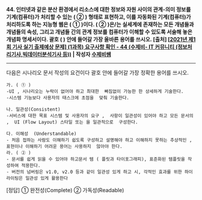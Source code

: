 

**44. 인터넷과 같은 분산 환경에서 리소스에 대한 정보와 자원 사이의 관계-의미 정보를 기계(컴퓨터)가 처리할 수 있는 (    ②    ) 형태로 표현하고, 이를 자동화된 기계(컴퓨터)가 처리하도록 하는 지능형 웹은 (    ①    )이다. (    ②    )은/는 실세계에 존재하는 모든 개념들과 개념들의 속성, 그리고 개념들 간의 관계 정보를 컴퓨터가 이해할 수 있도록 서술해 놓은 개념화 명세서이다. 괄호 (      ) 안에 들어갈 가장 올바른 용어를 쓰시오. [출처] [[2021년 제1회 기사 실기 출제예상 문제\] (1과목) 요구사항 확인 - 44 (수제비- IT 커뮤니티 (정보처리기사,빅데이터분석기사 등))](https://cafe.naver.com/soojebi/61553) | 작성자 [수제비쌤](https://cafe.naver.com/soojebi.cafe?iframe_url=%2FCafeMemberNetworkView.nhn%3Fm%3Dview%26memberid%3Dkitch99)**

---

다음은 시나리오 문서 작성의 요건이다 괄호 안에 들어갈 가장 정확한 용어를 쓰시오.

```
가. ( ① )
-UI , 시나리오는 누락이 없어야 하고 최대한  빠짐없이 가능한 한 상세하게 기술한다. 
-시스템 기능보다 사용자의 태스크에 초점을  맞춰 기술한다. 

나. 일관성(Consistent)
-서비스에 대한 목표 시스템 및 사용자의 요구 ,  사항이 일관성이 있어야 하고 모든 문서의 ,  UI (Flow Layout) 스타일 또는 을 일관적으로  구성한다. 

다. 이해성  (Understandable)
- 처음 접하는 사람도 이해하기 쉽도록 구성하고 설명해야 하고 이해하지 못하는 추상적인 ,  표현이나 이해하기 어려운 용어는 사용하지  않아야 한다. 
라. ( ② )   
- 문서를 쉽게 읽을 수 있어야 하고문서 템 ( 플릿과 타이포그래피), 표준화된 템플릿을 작성하여 적용한다. 
- 버전의 넘버링은 v1.0, v2.0 등과 같이 일관성 있게 하고 시, 각적인 효과를 위한 하이라이팅은 일관성 있게 활용한다
```

[정답] ① 완전성(Complete)  ② 가독성(Readable) 

